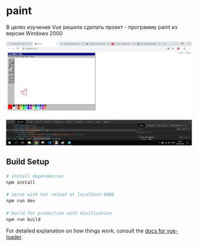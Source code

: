 # paint

В целях изучения Vue решила сделать проект - программу paint из версии Windows 2000

![Иллюстрация к проекту](https://github.com/helmetica/paint2000/raw/tools-to-object/screen.jpg)

## Build Setup

``` bash
# install dependencies
npm install

# serve with hot reload at localhost:8080
npm run dev

# build for production with minification
npm run build
```

For detailed explanation on how things work, consult the [docs for vue-loader](http://vuejs.github.io/vue-loader).
